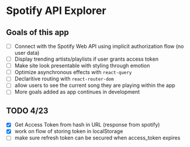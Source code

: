 # Spotify API Explorer

## Goals of this app

- [ ] Connect with the Spotify Web API using implicit authorization flow (no user data)
- [ ] Display trending artists/playlists if user grants access token
- [ ] Make site look presentable with styling through emotion
- [ ] Optimize asynchronous effects with `react-query`
- [ ] Declaritive routing with `react-router-dom`
- [ ] allow users to see the current song they are playing within the app
- [ ] More goals added as app continues in development

## TODO 4/23

- [x] Get Access Token from hash in URL (response from spotify)
- [x] work on flow of storing token in localStorage
- [ ] make sure refresh token can be secured when access_token expires
